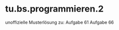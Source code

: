 tu.bs.programmieren.2
================================

unoffizielle Musterlösung zu:
Aufgabe 61
Aufgabe 66
